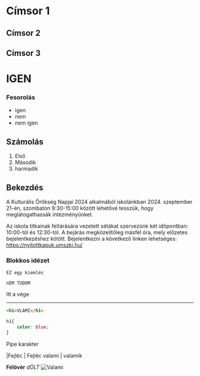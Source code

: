 # Címsor 1
## Címsor 2
## Címsor 3

# IGEN

### Fesorolás

- igen
- nem 
- nem igen

## Számolás

1. Első
2. Második
3. harmadik

## Bekezdés 

A Kulturális Örökség Napjai 2024 alkalmából iskolánkban 2024. szeptember 21-én, szombaton 9:30-15:00 között lehetővé tesszük, hogy meglátogathassák intézményünket.

Az iskola titkainak feltárására vezetett sétákat szervezünk két időpontban: 10:00-tól és 12:30-tól. A bejárás megközelítőleg másfél óra, mely előzetes bejelentkezéshez kötött.
Bejelentkezni a következő linken lehetséges: https://nyitottkapuk.umszki.hu/

### Blokkos idézet 

    EZ egy kiemlés 

    nEM TUDOM 

Itt a vége

---

```html
<h1>VLAMI</h1>
```


```css
h1{
    color: blue;
}
```
Pipe karakter


|Fejléc | Fejléc
valami | valamik

**Félövér**
_dÖLT_
![Valami](https://upload.wikimedia.org/wikipedia/commons/thumb/d/d0/IkarusMoscow.JPG/1280px-IkarusMoscow.JPG)


